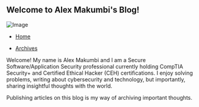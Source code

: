 ## Welcome to Alex Makumbi's Blog!

![Image](assets/img/Makumbi.jpg)

- [Home](https://makumbi.github.io/output/index.html)
<!--- [About](https://makumbi.github.io/output/about.html) -->
- [Archives](https://makumbi.github.io/output/archive.html)

Welcome! My name is Alex Makumbi and I am a Secure Software/Application Security professional currently holding CompTIA Security+ and Certified Ethical Hacker (CEH) certifications. I enjoy solving problems, writing about cybersecurity and technology, but importantly, sharing insightful thoughts with the world.

Publishing articles on this blog is my way of archiving important thoughts. 







